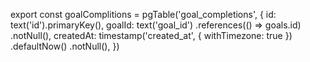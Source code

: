 export const goalComplitions = pgTable('goal_completions', {
  id: text('id').primaryKey(),
  goalId: text('goal_id')
    .references(() => goals.id)
    .notNull(),
  createdAt: timestamp('created_at', { withTimezone: true })
  .defaultNow()
  .notNull(),
})
